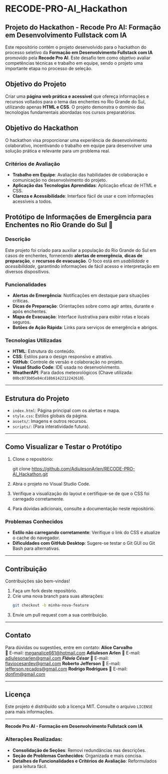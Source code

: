 

# RECODE-PRO-AI_Hackathon

## Projeto do Hackathon - Recode Pro AI: Formação em Desenvolvimento Fullstack com IA

Este repositório contém o projeto desenvolvido para o hackathon do processo seletivo da **Formação em Desenvolvimento Fullstack com IA** promovido pela **Recode Pro AI**. Este desafio tem como objetivo avaliar competências técnicas e trabalho em equipe, sendo o projeto uma importante etapa no processo de seleção.

## Objetivo do Projeto

Criar uma **página web prática e acessível** que ofereça informações e recursos voltados para o tema das enchentes no Rio Grande do Sul, utilizando apenas **HTML e CSS**. O projeto demonstra o domínio das tecnologias fundamentais abordadas nos cursos preparatórios.

## Objetivo do Hackathon

O hackathon visa proporcionar uma experiência de desenvolvimento colaborativo, incentivando o trabalho em equipe para desenvolver uma solução prática e relevante para um problema real. 

### Critérios de Avaliação

- **Trabalho em Equipe**: Avaliação das habilidades de colaboração e comunicação no desenvolvimento do projeto.
- **Aplicação das Tecnologias Aprendidas**: Aplicação eficaz de HTML e CSS.
- **Clareza e Acessibilidade**: Interface fácil de usar e com informações acessíveis a todos.

## Protótipo de Informações de Emergência para Enchentes no Rio Grande do Sul 🌊

### Descrição
Este projeto foi criado para auxiliar a população do Rio Grande do Sul em casos de enchentes, fornecendo **alertas de emergência**, **dicas de preparação**, e **recursos de evacuação**. O foco está em *usabilidade* e *acessibilidade*, garantindo informações de fácil acesso e interpretação em diversos dispositivos.

### Funcionalidades
- **Alertas de Emergência**: Notificações em destaque para situações críticas.
- **Dicas de Preparação**: Orientações sobre como agir antes, durante e após enchentes.
- **Mapa de Evacuação**: Interface ilustrativa para exibir rotas e locais seguros.
- **Botões de Ação Rápida**: Links para serviços de emergência e abrigos.

### Tecnologias Utilizadas
- **HTML**: Estrutura do conteúdo.
- **CSS**: Estilos para o design responsivo e atrativo.
- **GitHub**: Controle de versão e colaboração no projeto.
- **Visual Studio Code**: IDE usada no desenvolvimento.
- **WeatherAPI**: Para dados meteorológicos (Chave utilizada: `00bc073b05e84cd18b6142212242610`).

---

## Estrutura do Projeto

- `index.html`: Página principal com os alertas e mapa.
- `style.css`: Estilos globais da página.
- `assets/`: Imagens e outros recursos.
- `scripts/`: (Para interatividade futura).

---

## Como Visualizar e Testar o Protótipo

1. Clone o repositório:
   
   git clone https://github.com/AdiulesonArlen/RECODE-PRO-AI_Hackathon.git
   
2. Abra o projeto no Visual Studio Code.
3. Verifique a visualização do layout e certifique-se de que o CSS foi carregado corretamente.
4. Para dúvidas adicionais, consulte a documentação neste repositório.

### Problemas Conhecidos

- **Estilo não carregando corretamente**: Verifique o link do CSS e atualize o cache do navegador.
- **Dificuldades com GitHub Desktop**: Sugere-se testar o Git GUI ou Git Bash para alternativas.

---

## Contribuição

Contribuições são bem-vindas! 

1. Faça um fork deste repositório.
2. Crie uma nova branch para suas alterações:
   ```bash
   git checkout -b minha-nova-feature
   ```
3. Envie um pull request com a sua contribuição.

---

## Contato

Para dúvidas ou sugestões, entre em contato:
**Alice Carvalho**  
📧 E-mail: meganalice661@hotmail.com
**Adíuleson Arlen**
📧 E-mail: adiulesonarlen@gmail.com
***Flávio César***
📧 E-mail: flaviocesardev@gmail.com
**Roberto Jefferson**
📧 E-mail: jefferson.recados@gmail.com
**Rodrigo Rodrigues** 
📧 E-mail: donfim@gmail.com

---

## Licença

Este projeto é distribuído sob a licença MIT. Consulte o arquivo `LICENSE` para mais informações.

---

**Recode Pro AI - Formação em Desenvolvimento Fullstack com IA**


### Alterações Realizadas:
- **Consolidação de Seções**: Removi redundâncias nas descrições.
- **Seção de Problemas Conhecidos**: Organizada e mais concisa.
- **Detalhes de Funcionalidades e Critérios de Avaliação**: Reformulados para leitura fácil.
